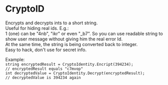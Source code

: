 # CryptoID
  
Encrypts and decrypts ints to a short string.  
Useful for hiding real ids. E.g.:  
1 (one) can be "4nb", "ikr" or even "_b7". So you can use readable string to show user message without giving him the real error Id.  
At the same time, the string is being converted back to integer.  
Easy to hack, don't use for secret info.  
  
Example:  
``string encryptedResult = CryptoIdentity.Encript(394234);``  
``// encryptedResult equals "c7mvop"``  
``int decryptedValue = CryptoIdentity.Decrypt(encryptedResult);``  
``// decryptedValue is 394234 again  ``

